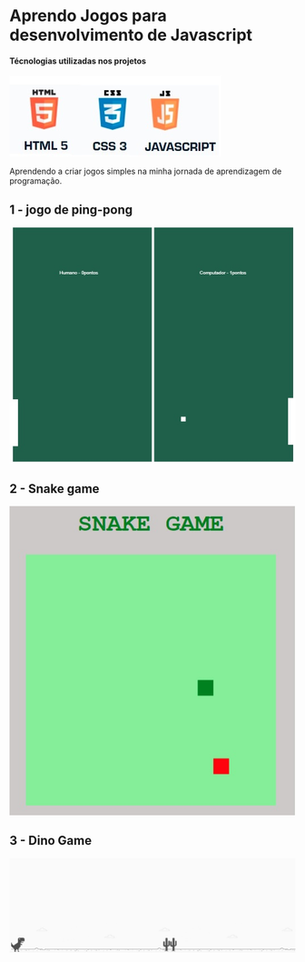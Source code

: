 #  Aprendo Jogos para desenvolvimento de Javascript

#### Técnologias utilizadas nos projetos

![tecs](https://github.com/DayanMonteiro/Jogos/blob/main/tecs.jpg)

Aprendendo a criar jogos simples na minha jornada de aprendizagem de programação.

## 1 - jogo de ping-pong

![mesa](https://github.com/DayanMonteiro/Jogos/blob/main/mesa.jpg)

## 2 - Snake game

![snake-game](https://github.com/DayanMonteiro/Jogos/blob/main/snake-game.jpg)

## 3 - Dino Game

![dino](https://github.com/DayanMonteiro/Jogos/blob/main/dino-game.jpg)
